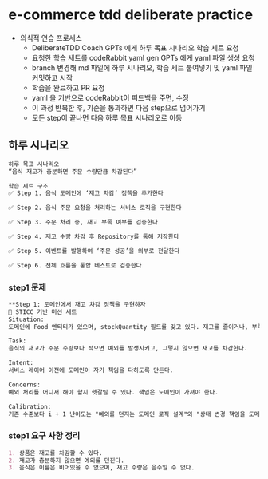 # e-commerce tdd deliberate practice

- 의식적 연습 프로세스
    - DeliberateTDD Coach GPTs 에게 하루 목표 시나리오 학습 세트 요청
    - 요청한 학습 세트를 codeRabbit yaml gen GPTs 에게 yaml 파일 생성 요청
    - branch 변경해 md 파일에 하루 시나리오, 학습 세트 붙여넣기 및 yaml 파일 커밋하고 시작
    - 학습을 완료하고 PR 요청
    - yaml 을 기반으로 codeRabbit이 피드백을 주면, 수정
    - 이 과정 반복한 후, 기준을 통과하면 다음 step으로 넘어가기
    - 모든 step이 끝나면 다음 하루 목표 시나리오로 이동

## 하루 시나리오

```markdown
하루 목표 시나리오
“음식 재고가 충분하면 주문 수량만큼 차감된다”

학습 세트 구조
✅ Step 1. 음식 도메인에 ‘재고 차감’ 정책을 추가한다

✅ Step 2. 음식 주문 요청을 처리하는 서비스 로직을 구현한다

✅ Step 3. 주문 처리 중, 재고 부족 여부를 검증한다

✅ Step 4. 재고 수량 차감 후 Repository를 통해 저장한다

✅ Step 5. 이벤트를 발행하여 ‘주문 성공’을 외부로 전달한다

✅ Step 6. 전체 흐름을 통합 테스트로 검증한다
```

### step1 문제

```markdown
**Step 1: 도메인에서 재고 차감 정책을 구현하자
🧭 STICC 기반 미션 세트
Situation:
도메인에 Food 엔티티가 있으며, stockQuantity 필드를 갖고 있다. 재고를 줄이거나, 부족하면 예외를 발생시켜야 한다.

Task:
음식의 재고가 주문 수량보다 적으면 예외를 발생시키고, 그렇지 않으면 재고를 차감한다.

Intent:
서비스 레이어 이전에 도메인이 자기 책임을 다하도록 만든다.

Concerns:
예외 처리를 어디서 해야 할지 헷갈릴 수 있다. 책임은 도메인이 가져야 한다.

Calibration:
기존 수준보다 i + 1 난이도는 "예외를 던지는 도메인 로직 설계"와 "상태 변경 책임을 도메인에 두는 설계 감각"이다.**
```

### step1 요구 사항 정리

```markdown
1. 상품은 재고를 차감할 수 있다.
2. 재고가 충분하지 않으면 예외를 던진다.
3. 음식은 이름은 비어있을 수 없으며, 재고 수량은 음수일 수 없다.
```

